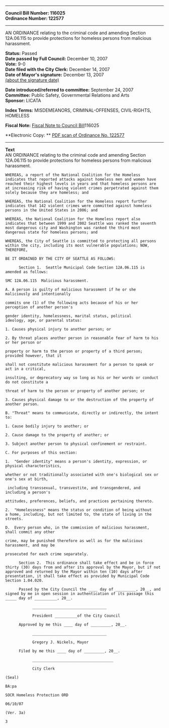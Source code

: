 * * * * *  
  
**Council Bill Number: [](#h0)[](#h2)116025**   
**Ordinance Number: 122577**  
  
* * * * *  
  
AN ORDINANCE relating to the criminal code and amending Section 12A.06.115 to provide protections for homeless persons from malicious harassment.  
  
**Status:** Passed   
**Date passed by Full Council:** December 10, 2007   
**Vote:** 9-0   
**Date filed with the City Clerk:** December 14, 2007   
**Date of Mayor's signature:** December 13, 2007   
[(about the signature date)](/~public/approvaldate.htm)   
  
  
**Date introduced/referred to committee:** September 24, 2007   
**Committee:** Public Safety, Governmental Relations and Arts   
**Sponsor:** LICATA   
  
**Index Terms:** MISDEMEANORS, CRIMINAL-OFFENSES, CIVIL-RIGHTS, HOMELESS  
  
**Fiscal Note:** [Fiscal Note to Council Bill](http://clerk.seattle.gov/~public/fnote/116025.htm)[](#h1)[](#h3)116025  
  
**Electronic Copy: ** [PDF scan of Ordinance No. 122577](/~archives/Ordinances/Ord_122577.pdf)  
  
* * * * *  
  
**Text**  
    AN ORDINANCE relating to the criminal code and amending Section  
    12A.06.115 to provide protections for homeless persons from malicious  
    harassment.  
  
    WHEREAS, a report of the National Coalition for the Homeless  
    indicates that reported attacks against homeless men and women have  
    reached their highest levels in years and that homeless persons are  
    at increasing risk of having violent crimes perpetrated against them  
    solely because they are homeless; and  
  
    WHEREAS, the National Coalition for the Homeless report further  
    indicates that 142 violent crimes were committed against homeless  
    persons in the United States in 2006; and  
  
    WHEREAS, the National Coalition for the Homeless report also  
    indicates that between 1999 and 2002 Seattle was ranked the seventh  
    most dangerous city and Washington was ranked the third most  
    dangerous state for homeless persons; and  
  
    WHEREAS, the City of Seattle is committed to protecting all persons  
    within the city, including its most vulnerable populations; NOW,  
    THEREFORE,  
  
    BE IT ORDAINED BY THE CITY OF SEATTLE AS FOLLOWS:  
  
          Section 1.  Seattle Municipal Code Section 12A.06.115 is  
    amended as follows:  
  
    SMC 12A.06.115  Malicious harassment.  
  
    A. A person is guilty of malicious harassment if he or she  
    maliciously and intentionally  
  
    commits one (1) of the following acts because of his or her  
    perception of another person's  
  
    gender identity, homelessness, marital status, political  
    ideology, age, or parental status:  
  
    1. Causes physical injury to another person; or  
  
    2. By threat places another person in reasonable fear of harm to his  
    or her person or  
  
    property or harm to the person or property of a third person;  
    provided however, that it  
  
    shall not constitute malicious harassment for a person to speak or  
    act in a critical,  
  
    insulting, or deprecatory way so long as his or her words or conduct  
    do not constitute a  
  
    threat of harm to the person or property of another person; or  
  
    3. Causes physical damage to or the destruction of the property of  
    another person.  
  
    B. "Threat" means to communicate, directly or indirectly, the intent  
    to:  
  
    1. Cause bodily injury to another; or  
  
    2. Cause damage to the property of another; or  
  
    3. Subject another person to physical confinement or restraint.  
  
    C. For purposes of this section:   
  
    1.  "Gender identity" means a person's identity, expression, or  
    physical characteristics,  
  
    whether or not traditionally associated with one's biological sex or  
    one's sex at birth,  
  
     including transsexual, transvestite, and transgendered, and  
    including a person's  
  
    attitudes, preferences, beliefs, and practices pertaining thereto.  
  
    2.  "Homelessness" means the status or condition of being without  
    a home, including, but not limited to, the state of living in the  
    streets.  
  
    D.  Every person who, in the commission of malicious harassment,  
    shall commit any other  
  
    crime, may be punished therefore as well as for the malicious  
    harassment, and may be  
  
    prosecuted for each crime separately.  
  
          Section 2.  This ordinance shall take effect and be in force  
    thirty (30) days from and after its approval by the Mayor, but if not  
    approved and returned by the Mayor within ten (10) days after  
    presentation, it shall take effect as provided by Municipal Code  
    Section 1.04.020.  
  
          Passed by the City Council the ____ day of _________, 20__, and  
    signed by me in open session in authentication of its passage this  
    _____ day of __________, 20__.  
  
                _________________________________  
  
                President __________of the City Council  
  
          Approved by me this ____ day of _________, 20__.  
  
                _________________________________  
  
                Gregory J. Nickels, Mayor  
  
          Filed by me this ____ day of _________, 20__.  
  
                ____________________________________  
  
                City Clerk  
  
    (Seal)  
  
    BA:pa  
  
    SOCR Homeless Protection ORD  
  
    06/10/07  
  
    (Ver. 3a)  
  
    3  
